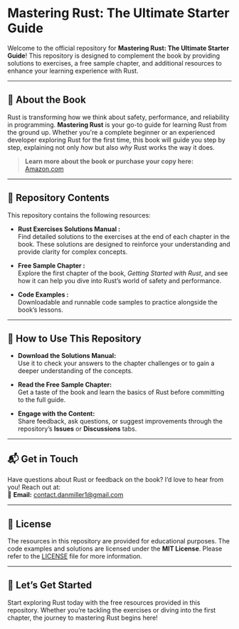 # **Mastering Rust: The Ultimate Starter Guide**

Welcome to the official repository for **Mastering Rust: The Ultimate Starter Guide**! This repository is designed to complement the book by providing solutions to exercises, a free sample chapter, and additional resources to enhance your learning experience with Rust.

---

## 📘 **About the Book**

Rust is transforming how we think about safety, performance, and reliability in programming. **Mastering Rust** is your go-to guide for learning Rust from the ground up. Whether you're a complete beginner or an experienced developer exploring Rust for the first time, this book will guide you step by step, explaining not only *how* but also *why* Rust works the way it does.

> **Learn more about the book or purchase your copy here:** [Amazon.com](https://www.amazon.com/dp/B0DNK1P7R6)

---

## 📂 **Repository Contents**

This repository contains the following resources:

- **Rust Exercises Solutions Manual :**  
  Find detailed solutions to the exercises at the end of each chapter in the book. These solutions are designed to reinforce your understanding and provide clarity for complex concepts.

- **Free Sample Chapter :**  
  Explore the first chapter of the book, *Getting Started with Rust*, and see how it can help you dive into Rust’s world of safety and performance.

- **Code Examples :**  
  Downloadable and runnable code samples to practice alongside the book’s lessons.

---

## 🔧 **How to Use This Repository**

- **Download the Solutions Manual:**  
  Use it to check your answers to the chapter challenges or to gain a deeper understanding of the concepts.

- **Read the Free Sample Chapter:**  
  Get a taste of the book and learn the basics of Rust before committing to the full guide.

- **Engage with the Content:**  
  Share feedback, ask questions, or suggest improvements through the repository’s **Issues** or **Discussions** tabs.

---

## 📬 **Get in Touch**

Have questions about Rust or feedback on the book? I’d love to hear from you! Reach out at:  
📧 **Email:** [contact.danmiller1@gmail.com](mailto:contact.danmiller1@gmail.com)

---

## 📜 **License**

The resources in this repository are provided for educational purposes. The code examples and solutions are licensed under the **MIT License**. Please refer to the [LICENSE](LICENSE) file for more information.

---

## 🚀 **Let’s Get Started**

Start exploring Rust today with the free resources provided in this repository. Whether you’re tackling the exercises or diving into the first chapter, the journey to mastering Rust begins here!
